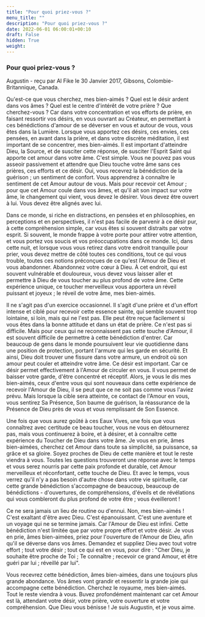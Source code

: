 ```yaml
---
title: "Pour quoi priez-vous ?"
menu_title: ""
description: "Pour quoi priez-vous ?"
date: 2022-06-01 06:00:01+00:10
draft: False
hidden: True
weight:
---
```

### Pour quoi priez-vous ?

Augustin - reçu par Al Fike le 30 Janvier 2017, Gibsons, Colombie-Britannique, Canada.

Qu'est-ce que vous cherchez, mes bien-aimés ? Quel est le désir ardent dans vos âmes ? Quel est le centre d'intérêt de votre prière ? Que cherchez-vous ? Car dans votre concentration et vos efforts de prière, en faisant ressortir vos désirs, en vous ouvrant au Créateur, en permettant à ces bénédictions d'amour de se déverser en vous et autour de vous, vous êtes dans la Lumière. Lorsque vous apportez ces désirs, ces envies, ces pensées, en avant dans la prière, et dans votre discrète méditation, il est important de se concentrer, mes bien-aimés. Il est important d'atteindre Dieu, la Source, et de susciter cette réponse, de susciter l'Esprit Saint qui apporte cet amour dans votre âme. C'est simple. Vous ne pouvez pas vous asseoir passivement et attendre que Dieu touche votre âme sans ces prières, ces efforts et ce désir. Oui, vous recevrez la bénédiction de la guérison ; un sentiment de confort. Vous apprendrez à connaître le sentiment de cet Amour autour de vous. Mais pour recevoir cet Amour ; pour que cet Amour coule dans vos âmes, et qu'il ait son impact sur votre âme, le changement qui vient, vous devez le désirer. Vous devez être ouvert à lui. Vous devez être alignés avec lui.

Dans ce monde, si riche en distractions, en pensées et en philosophies, en perceptions et en perspectives, il n'est pas facile de parvenir à ce désir pur, à cette compréhension simple, car vous êtes si souvent distraits par votre esprit. Si souvent, le monde frappe à votre porte pour attirer votre attention, et vous portez vos soucis et vos préoccupations dans ce monde. Ici, dans cette nuit, et lorsque vous vous retirez dans votre endroit tranquille pour prier, vous devez mettre de côté toutes ces conditions, tout ce qui vous trouble, toutes ces notions préconçues de ce qu'est l'Amour de Dieu et vous abandonner. Abandonnez votre cœur à Dieu. À cet endroit, qui est souvent vulnérable et douloureux, vous devez vous laisser aller et permettre à Dieu de vous toucher au plus profond de votre âme. Cette expérience unique, ce toucher merveilleux vous apportera un réveil puissant et joyeux ; le réveil de votre âme, mes bien-aimés.

Il ne s'agit pas d'un exercice occasionnel. Il s'agit d'une prière et d'un effort intense et ciblé pour recevoir cette essence sainte, qui semble souvent trop lointaine, si loin, mais qui ne l'est pas. Elle peut être reçue facilement si vous êtes dans la bonne attitude et dans un état de prière. Ce n'est pas si difficile. Mais pour ceux qui ne reconnaissent pas cette touche d'Amour, il est souvent difficile de permettre à cette bénédiction d'entrer. Car beaucoup de gens dans le monde poursuivent leur vie quotidienne dans une position de protection, portant l'armure qui les garde en sécurité. Et ainsi, Dieu doit trouver une fissure dans votre armure, un endroit où son amour peut couler et atteindre votre âme. Ce désir est important. Car ce désir permet effectivement à l'Amour de circuler en vous. Il vous permet de baisser votre garde, d'être concentré et réceptif. Alors, je vous le dis mes bien-aimés, ceux d'entre vous qui sont nouveaux dans cette expérience de recevoir l'Amour de Dieu, il se peut que ce ne soit pas comme vous l'aviez prévu. Mais lorsque la cible sera atteinte, ce contact de l'Amour en vous, vous sentirez Sa Présence, Son baume de guérison, la réassurance de la Présence de Dieu près de vous et vous remplissant de Son Essence.

Une fois que vous aurez goûté à ces Eaux Vives, une fois que vous connaîtrez avec certitude ce beau toucher, vous ne vous en détournerez pas, mais vous continuerez à boire, et à désirer, et à connaître cette expérience du Toucher de Dieu dans votre âme. Je vous en prie, âmes bien-aimées, cherchez cet Amour dans toute sa simplicité, sa puissance, sa grâce et sa gloire. Soyez proches de Dieu de cette manière et tout le reste viendra à vous. Toutes les questions trouveront une réponse avec le temps et vous serez nourris par cette paix profonde et durable, cet Amour merveilleux et réconfortant, cette touche de Dieu. Et avec le temps, vous verrez qu'il n'y a pas besoin d'autre chose dans votre vie spirituelle, car cette grande bénédiction s'accompagne de beaucoup, beaucoup de bénédictions - d'ouvertures, de compréhensions, d'éveils et de révélations qui vous combleront du plus profond de votre être ; vous éveilleront !

Ce ne sera jamais un lieu de routine ou d'ennui. Non, mes bien-aimés ! C'est exaltant d'être avec Dieu. C'est épanouissant. C'est une aventure et un voyage qui ne se termine jamais. Car l'Amour de Dieu est infini. Cette bénédiction n'est limitée que par votre propre effort et votre désir. Je vous en prie, âmes bien-aimées, priez pour l'ouverture de l'Amour de Dieu, afin qu'il se déverse dans vos âmes. Demandez et suppliez Dieu avec tout votre effort ; tout votre désir ; tout ce qui est en vous, pour dire : "Cher Dieu, je souhaite être proche de Toi ; Te connaître ; recevoir ce grand Amour, et être guéri par lui ; réveillé par lui".

Vous recevrez cette bénédiction, âmes bien-aimées, dans une toujours plus grande abondance. Vos âmes vont grandir et ressentir la grande joie qui accompagne cette bénédiction. Cherchez le royaume, mes bien-aimés. Tout le reste viendra à vous. Buvez profondément maintenant car cet Amour est là, attendant votre désir, votre prière, votre ouverture et votre compréhension. Que Dieu vous bénisse ! Je suis Augustin, et je vous aime.

